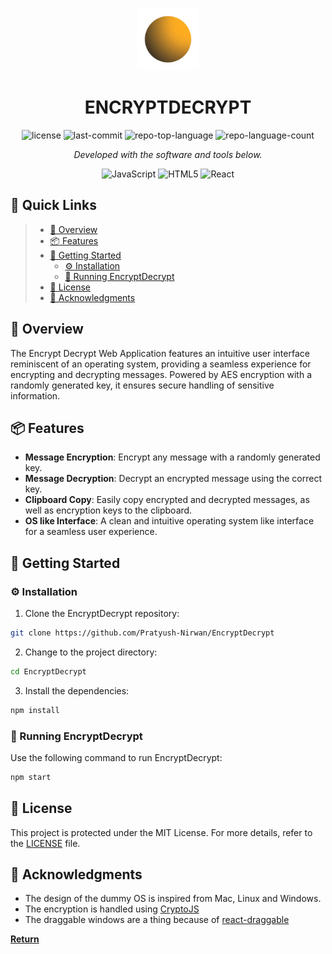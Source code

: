 <p align="center">
  <img src="public/favicon.png" width="100" />
</p>
<p align="center">
    <h1 align="center">ENCRYPTDECRYPT</h1>
</p>

<p align="center">
	<img src="https://img.shields.io/github/license/Pratyush-Nirwan/EncryptDecrypt?style=flat&color=0080ff" alt="license">
	<img src="https://img.shields.io/github/last-commit/Pratyush-Nirwan/EncryptDecrypt?style=flat&logo=git&logoColor=white&color=0080ff" alt="last-commit">
	<img src="https://img.shields.io/github/languages/top/Pratyush-Nirwan/EncryptDecrypt?style=flat&color=0080ff" alt="repo-top-language">
	<img src="https://img.shields.io/github/languages/count/Pratyush-Nirwan/EncryptDecrypt?style=flat&color=0080ff" alt="repo-language-count">
<p>
<p align="center">
		<em>Developed with the software and tools below.</em>
</p>
<p align="center">
	<img src="https://img.shields.io/badge/JavaScript-F7DF1E.svg?style=flat&logo=JavaScript&logoColor=black" alt="JavaScript">
	<img src="https://img.shields.io/badge/HTML5-E34F26.svg?style=flat&logo=HTML5&logoColor=white" alt="HTML5">
	<img src="https://img.shields.io/badge/React-61DAFB.svg?style=flat&logo=React&logoColor=black" alt="React">
</p>


## 🔗 Quick Links

> - [📍 Overview](#-overview)
> - [📦 Features](#-features)
> - [🚀 Getting Started](#-getting-started)
>   - [⚙️ Installation](#️-installation)
>   - [🤖 Running EncryptDecrypt](#-running-EncryptDecrypt)
> - [📄 License](#-license)
> - [👏 Acknowledgments](#-acknowledgments)


## 📍 Overview

The Encrypt Decrypt Web Application features an intuitive user interface reminiscent of an operating system, providing a seamless experience for encrypting and decrypting messages. Powered by AES encryption with a randomly generated key, it ensures secure handling of sensitive information.

## 📦 Features

- **Message Encryption**: Encrypt any message with a randomly generated key.
- **Message Decryption**: Decrypt an encrypted message using the correct key.
- **Clipboard Copy**: Easily copy encrypted and decrypted messages, as well as encryption keys to the clipboard.
- **OS like Interface**: A clean and intuitive operating system like interface for a seamless user experience.

## 🚀 Getting Started

### ⚙️ Installation

1. Clone the EncryptDecrypt repository:

```sh
git clone https://github.com/Pratyush-Nirwan/EncryptDecrypt
```

2. Change to the project directory:

```sh
cd EncryptDecrypt
```

3. Install the dependencies:

```sh
npm install
```

### 🤖 Running EncryptDecrypt

Use the following command to run EncryptDecrypt:

```sh
npm start
```


## 📄 License

This project is protected under the MIT License. For more details, refer to the [LICENSE](LICENSE) file.



## 👏 Acknowledgments

- The design of the dummy OS is inspired from Mac, Linux and Windows.
- The encryption is handled using [CryptoJS](https://www.npmjs.com/package/crypto-js)
- The draggable windows are a thing because of [react-draggable](https://www.npmjs.com/package/react-draggable)

[**Return**](#-quick-links)
